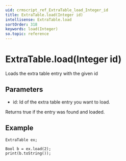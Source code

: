 ```yaml
---
uid: crmscript_ref_ExtraTable_load_Integer_id
title: ExtraTable.load(Integer id)
intellisense: ExtraTable.load
sortOrder: 318
keywords: load(Integer)
so.topic: reference
---
```


# ExtraTable.load(Integer id)

Loads the extra table entry with the given id

## Parameters

* id: Id of the extra table entry you want to load.

Returns true if the entry was found and loaded.

## Example

    ExtraTable ex;
   
    Bool b = ex.load(2);
    print(b.toString());

